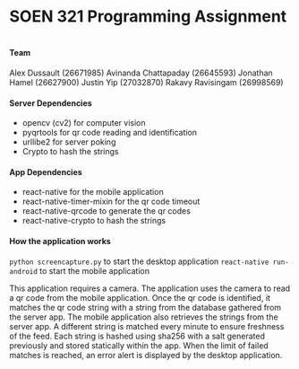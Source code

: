 # SOEN 321 Programming Assignment
#
#### Team
Alex Dussault (26671985)
Avinanda Chattapaday (26645593)
Jonathan Hamel (26627900)
Justin Yip (27032870)
Rakavy Ravisingam (26998569)

#### Server Dependencies
- opencv (cv2) for computer vision  
- pyqrtools for qr code reading and identification  
- urllibe2 for server poking  
- Crypto to hash the strings

#### App Dependencies
- react-native for the mobile application
- react-native-timer-mixin for the qr code timeout
- react-native-qrcode to generate the qr codes
- react-native-crypto to hash the strings

#### How the application works
`python screencapture.py` to start the desktop application
`react-native run-android` to start the mobile application

This application requires a camera. The application uses the camera to read a qr code from the mobile application. Once the qr code is identified, it matches the qr code string with a string from the database gathered from the server app. The mobile application also retrieves the strings from the server app.
A different string is matched every minute to ensure freshness of the feed. Each string is hashed using sha256 with a salt generated previously and stored statically within the app. When the limit of failed matches is reached, an error alert is displayed by the desktop application.

